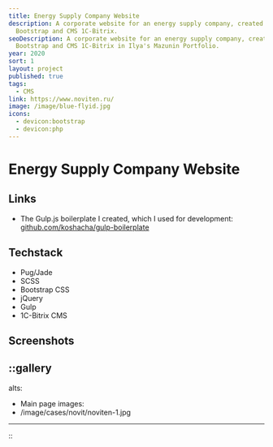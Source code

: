 ```yaml
---
title: Energy Supply Company Website
description: A corporate website for an energy supply company, created with
  Bootstrap and CMS 1C-Bitrix.
seoDescription: A corporate website for an energy supply company, created with
  Bootstrap and CMS 1C-Bitrix in Ilya's Mazunin Portfolio.
year: 2020
sort: 1
layout: project
published: true
tags:
  - CMS
link: https://www.noviten.ru/
image: /image/blue-flyid.jpg
icons:
  - devicon:bootstrap
  - devicon:php
---
```


# Energy Supply Company Website

## Links

- The Gulp.js boilerplate I created, which I used for development: [github.com/koshacha/gulp-boilerplate](https://github.com/koshacha/gulp-boilerplate)

## Techstack

- Pug/Jade
- SCSS
- Bootstrap CSS
- jQuery
- Gulp
- 1C-Bitrix CMS

## Screenshots

::gallery
---
alts:
  - Main page
images:
  - /image/cases/novit/noviten-1.jpg
---
::